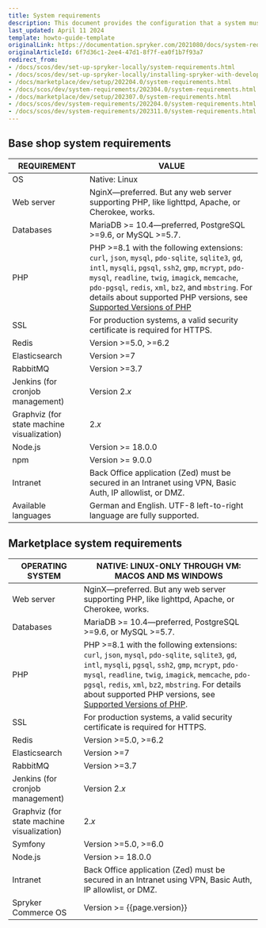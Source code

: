```yaml
---
title: System requirements
description: This document provides the configuration that a system must have in order for the Spryker project to run smoothly and efficiently.
last_updated: April 11 2024
template: howto-guide-template
originalLink: https://documentation.spryker.com/2021080/docs/system-requirements
originalArticleId: 6f7d36c1-2ee4-47d1-8f7f-ea0f1b7f93a7
redirect_from:
- /docs/scos/dev/set-up-spryker-locally/system-requirements.html
- /docs/scos/dev/set-up-spryker-locally/installing-spryker-with-development-virtual-machine/devvm-system-requirements.html
- /docs/marketplace/dev/setup/202204.0/system-requirements.html
- /docs/scos/dev/system-requirements/202304.0/system-requirements.html
- /docs/marketplace/dev/setup/202307.0/system-requirements.html
- /docs/scos/dev/system-requirements/202204.0/system-requirements.html
- /docs/scos/dev/system-requirements/202311.0/system-requirements.html
---
```


## Base shop system requirements


| REQUIREMENT | VALUE                                                                                                                                                                                                                                                                                                                                                                                                          |
|---|----------------------------------------------------------------------------------------------------------------------------------------------------------------------------------------------------------------------------------------------------------------------------------------------------------------------------------------------------------------------------------------------------------------|
| OS                                        | Native: Linux                                                                                                                                                                                                                                                                                                                                                                                                  |
| Web server                                | NginX—preferred. But any web server supporting PHP, like lighttpd, Apache, or Cherokee, works.                                                                                                                                                                                                                                                                                                             |
| Databases                                 | MariaDB >= 10.4—preferred, PostgreSQL >=9.6, or MySQL >=5.7.                                                                                                                                                                                                                                                                                                   |
| PHP                                       | PHP >=8.1 with the following extensions: `curl`, `json`, `mysql`, `pdo-sqlite`, `sqlite3`, `gd`, `intl`, `mysqli`, `pgsql`, `ssh2`, `gmp`, `mcrypt`, `pdo-mysql`, `readline`, `twig`, `imagick`, `memcache`, `pdo-pgsql`, `redis`, `xml`, `bz2`, and `mbstring`. For details about supported PHP versions, see [Supported Versions of PHP](/docs/dg/dev/supported-versions-of-php.html) |
| SSL                                       | For production systems, a valid security certificate is required for HTTPS.                                                                                                                                                                                                                                                                                                                                    |
| Redis                                     | Version >=5.0, >=6.2                                                                                                                                                                                                                                                                                                                                                                                           |
| Elasticsearch                             | Version >=7                                                                                                                                                                                                                                                                                                                                                                                              |
| RabbitMQ                                  | Version >=3.7                                                                                                                                                                                                                                                                                                                                                                                                  |
| Jenkins (for cronjob management)          | Version 2.*x*                                                                                                                                                                                                                                                                                                                                                                                                  |
| Graphviz (for state machine visualization) | 2.*x*                                                                                                                                                                                                                                                                                                                                                                                                          |
| Node.js                                   | Version >= 18.0.0                                                                                                                                                                                                                                                                                                                                                                                              |
| npm                                       | Version >= 9.0.0                                                                                                                                                                                                                                                                                                                                                                                               |
| Intranet                                  | Back Office application (Zed) must be secured in an Intranet using VPN, Basic Auth, IP allowlist, or DMZ.                                                                                                                                                                                                                                                                                                    |
| Available languages                       | German and English. UTF-8 left-to-right language are fully supported.                                                                                                                                                                                                                                                             |


## Marketplace system requirements

| OPERATING SYSTEM | NATIVE: LINUX-ONLY THROUGH VM: MACOS AND MS WINDOWS                                                                                                                                                                                                                                                                                                                                                        |
|---|------------------------------------------------------------------------------------------------------------------------------------------------------------------------------------------------------------------------------------------------------------------------------------------------------------------------------------------------------------------------------------------------------------|
| Web server                                | NginX—preferred. But any web server supporting PHP, like lighttpd, Apache, or Cherokee, works.                                                                                                                                                                                                                                                                                                             |
| Databases                               | MariaDB >= 10.4—preferred, PostgreSQL >=9.6, or MySQL >=5.7.                                                                                                                                                                                                                                                                                                |
| PHP                                       | PHP >=8.1 with the following extensions: `curl`, `json`, `mysql`, `pdo-sqlite`, `sqlite3`, `gd`, `intl`, `mysqli`, `pgsql`, `ssh2`, `gmp`, `mcrypt`, `pdo-mysql`, `readline`, `twig`, `imagick`, `memcache`, `pdo-pgsql`, `redis`, `xml`, `bz2`, `mbstring`. For details about supported PHP versions, see [Supported Versions of PHP](/docs/dg/dev/supported-versions-of-php.html). |
| SSL                                       | For production systems, a valid security certificate is required for HTTPS.                                                                                                                                                                                                                                                                                                                                |
| Redis                                     | Version >=5.0, >=6.2                                                                                                                                                                                                                                                                                                                                                                                       |
| Elasticsearch                             | Version >=7                                                                                                                                                                                                                                                                                                                                                                                                |
| RabbitMQ                                  | Version >=3.7                                                                                                                                                                                                                                                                                                                                                                                              |
| Jenkins (for cronjob management)          | Version 2.*x*                                                                                                                                                                                                                                                                                                                                                                                              |
| Graphviz (for state machine visualization) | 2.*x*                                                                                                                                                                                                                                                                                                                                                                                                      |
| Symfony                                   | Version >=5.0, >=6.0                                                                                                                                                                                                                                                                                                                                                                                       |
| Node.js                                   | Version >= 18.0.0                                                                                                                                                                                                                                                                                                                                                                                          |
| Intranet                                  | Back Office application (Zed) must be secured in an Intranet using VPN, Basic Auth, IP allowlist, or DMZ.                                                                                                                                                                                                                                                                                                   |
| Spryker Commerce OS                       | Version >= {{page.version}}                                                                                                                                                                                                                                                                                                                                                                                |
